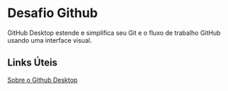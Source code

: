 # Desafio Github
GitHub Desktop estende e simplifica seu Git e o fluxo de trabalho GitHub usando uma interface visual.

## Links Úteis
[Sobre o Github Desktop](https://docs.github.com/pt/get-started/using-github/github-desktop)
